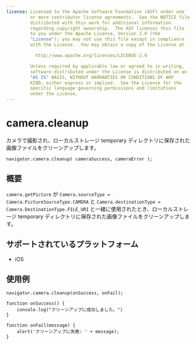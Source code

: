 ```yaml
---
license: Licensed to the Apache Software Foundation (ASF) under one
         or more contributor license agreements.  See the NOTICE file
         distributed with this work for additional information
         regarding copyright ownership.  The ASF licenses this file
         to you under the Apache License, Version 2.0 (the
         "License"); you may not use this file except in compliance
         with the License.  You may obtain a copy of the License at

           http://www.apache.org/licenses/LICENSE-2.0

         Unless required by applicable law or agreed to in writing,
         software distributed under the License is distributed on an
         "AS IS" BASIS, WITHOUT WARRANTIES OR CONDITIONS OF ANY
         KIND, either express or implied.  See the License for the
         specific language governing permissions and limitations
         under the License.
---
```


camera.cleanup
=================

カメラで撮影され、ローカルストレージ temporary ディレクトリに保存された画像ファイルをクリーンアップします。

    navigator.camera.cleanup( cameraSuccess, cameraError );

概要
-----------

`camera.getPicture` が `Camera.sourceType = Camera.PictureSourceType.CAMERA` と `Camera.destinationType = Camera.DestinationType.FILE_URI` と一緒に使用されたとき、ローカルストレージ temporary ディレクトリに保存された画像ファイルをクリーンアップします。


サポートされているプラットフォーム
-------------------

- iOS


使用例
-------------

    navigator.camera.cleanup(onSuccess, onFail);

    function onSuccess() {
        console.log("クリーンアップに成功しました。")
    }

    function onFail(message) {
        alert('クリーンアップに失敗: ' + message);
    }
